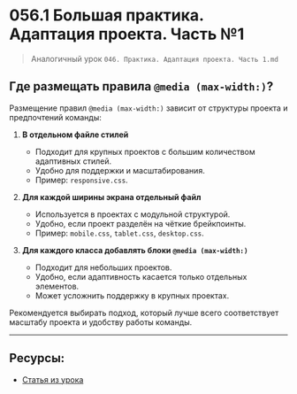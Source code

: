 # 056.1 Большая практика. Адаптация проекта. Часть №1

> Аналогичный урок `046. Практика. Адаптация проекта. Часть 1.md`

## Где размещать правила `@media (max-width:)`?

Размещение правил `@media (max-width:)` зависит от структуры проекта и предпочтений команды:

1. **В отдельном файле стилей**

   - Подходит для крупных проектов с большим количеством адаптивных стилей.
   - Удобно для поддержки и масштабирования.
   - Пример: `responsive.css`.

2. **Для каждой ширины экрана отдельный файл**

   - Используется в проектах с модульной структурой.
   - Удобно, если проект разделён на чёткие брейкпоинты.
   - Пример: `mobile.css`, `tablet.css`, `desktop.css`.

3. **Для каждого класса добавлять блоки `@media (max-width:)`**
   - Подходит для небольших проектов.
   - Удобно, если адаптивность касается только отдельных элементов.
   - Может усложнить поддержку в крупных проектах.

Рекомендуется выбирать подход, который лучше всего соответствует масштабу проекта и удобству работы команды.

<hr>

## Ресурсы:

- [Статья из урока](https://www.browserstack.com/guide/what-are-css-and-media-query-breakpoints)
